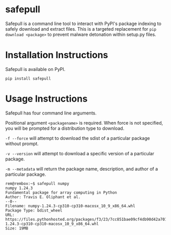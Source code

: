 # safepull

Safepull is a command line tool to interact with PyPI's package indexing to safely download and extract files. This is a targeted replacement for `pip download <package>` to prevent malware detonation within
setup.py files.

# Installation Instructions
Safepull is available on PyPI.

`pip install safepull`

# Usage Instructions
Safepull has four command line arguments.

Positional argument `<packagename>` is required. When force is not specified, you will be prompted for a distribution type to download.

`-f --force` will attempt to download the sdist of a particular package without prompt.

`-v --version` will attempt to download a specific version of a particular package.

`-m --metadata` will return the package name, description, and author of a particular package.


```
rem@rembox:~$ safepull numpy
numpy 1.24.3
Fundamental package for array computing in Python
Author: Travis E. Oliphant et al.
--0--
Filename: numpy-1.24.3-cp310-cp310-macosx_10_9_x86_64.whl
Package Type: bdist_wheel
URL: https://files.pythonhosted.org/packages/f3/23/7cc851bae09cf4db90d42a701dfe525780883ada86bece45e3da7a07e76b/numpy-1.24.3-cp310-cp310-macosx_10_9_x86_64.whl
Size: 19MB
```
